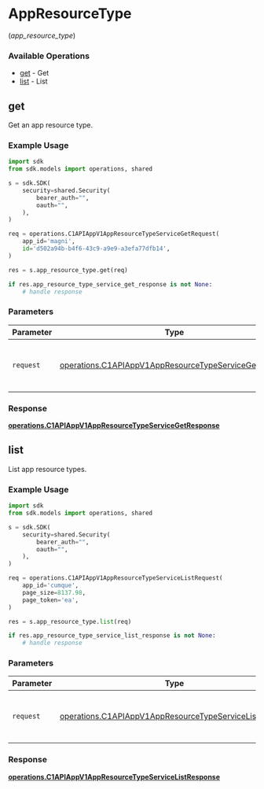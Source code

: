# AppResourceType
(*app_resource_type*)

### Available Operations

* [get](#get) - Get
* [list](#list) - List

## get

Get an app resource type.

### Example Usage

```python
import sdk
from sdk.models import operations, shared

s = sdk.SDK(
    security=shared.Security(
        bearer_auth="",
        oauth="",
    ),
)

req = operations.C1APIAppV1AppResourceTypeServiceGetRequest(
    app_id='magni',
    id='d502a94b-b4f6-43c9-a9e9-a3efa77dfb14',
)

res = s.app_resource_type.get(req)

if res.app_resource_type_service_get_response is not None:
    # handle response
```

### Parameters

| Parameter                                                                                                                      | Type                                                                                                                           | Required                                                                                                                       | Description                                                                                                                    |
| ------------------------------------------------------------------------------------------------------------------------------ | ------------------------------------------------------------------------------------------------------------------------------ | ------------------------------------------------------------------------------------------------------------------------------ | ------------------------------------------------------------------------------------------------------------------------------ |
| `request`                                                                                                                      | [operations.C1APIAppV1AppResourceTypeServiceGetRequest](../../models/operations/c1apiappv1appresourcetypeservicegetrequest.md) | :heavy_check_mark:                                                                                                             | The request object to use for the request.                                                                                     |


### Response

**[operations.C1APIAppV1AppResourceTypeServiceGetResponse](../../models/operations/c1apiappv1appresourcetypeservicegetresponse.md)**


## list

List app resource types.

### Example Usage

```python
import sdk
from sdk.models import operations, shared

s = sdk.SDK(
    security=shared.Security(
        bearer_auth="",
        oauth="",
    ),
)

req = operations.C1APIAppV1AppResourceTypeServiceListRequest(
    app_id='cumque',
    page_size=8137.98,
    page_token='ea',
)

res = s.app_resource_type.list(req)

if res.app_resource_type_service_list_response is not None:
    # handle response
```

### Parameters

| Parameter                                                                                                                        | Type                                                                                                                             | Required                                                                                                                         | Description                                                                                                                      |
| -------------------------------------------------------------------------------------------------------------------------------- | -------------------------------------------------------------------------------------------------------------------------------- | -------------------------------------------------------------------------------------------------------------------------------- | -------------------------------------------------------------------------------------------------------------------------------- |
| `request`                                                                                                                        | [operations.C1APIAppV1AppResourceTypeServiceListRequest](../../models/operations/c1apiappv1appresourcetypeservicelistrequest.md) | :heavy_check_mark:                                                                                                               | The request object to use for the request.                                                                                       |


### Response

**[operations.C1APIAppV1AppResourceTypeServiceListResponse](../../models/operations/c1apiappv1appresourcetypeservicelistresponse.md)**

